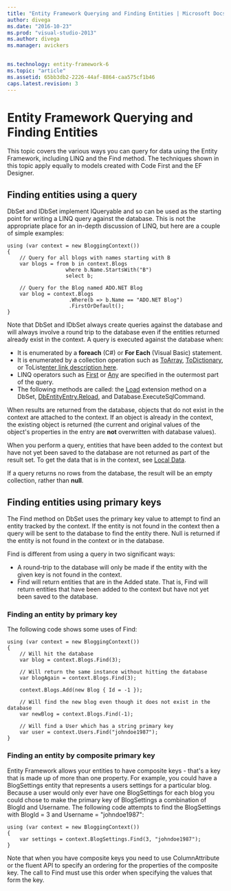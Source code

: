```yaml
---
title: "Entity Framework Querying and Finding Entities | Microsoft Docs"
author: divega
ms.date: "2016-10-23"
ms.prod: "visual-studio-2013"
ms.author: divega
ms.manager: avickers
 

ms.technology: entity-framework-6
ms.topic: "article"
ms.assetid: 65bb3db2-2226-44af-8864-caa575cf1b46
caps.latest.revision: 3
---
```

# Entity Framework Querying and Finding Entities
This topic covers the various ways you can query for data using the Entity Framework, including LINQ and the Find method. The techniques shown in this topic apply equally to models created with Code First and the EF Designer.  
  
## Finding entities using a query  
  
DbSet and IDbSet implement IQueryable and so can be used as the starting point for writing a LINQ query against the database. This is not the appropriate place for an in-depth discussion of LINQ, but here are a couple of simple examples:  
  
```  
using (var context = new BloggingContext()) 
{ 
    // Query for all blogs with names starting with B 
    var blogs = from b in context.Blogs 
                   where b.Name.StartsWith("B") 
                   select b; 
     
    // Query for the Blog named ADO.NET Blog 
    var blog = context.Blogs 
                    .Where(b => b.Name == "ADO.NET Blog") 
                    .FirstOrDefault(); 
}
```  
  
Note that DbSet and IDbSet always create queries against the database and will always involve a round trip to the database even if the entities returned already exist in the context. A query is executed against the database when:  

- It is enumerated by a **foreach** (C#) or **For Each** (Visual Basic) statement.  
- It is enumerated by a collection operation such as [ToArray](https://msdn.microsoft.com/library/bb298736), [ToDictionary](https://msdn.microsoft.com/library/system.linq.enumerable.todictionary), or ToList[enter link description here](https://msdn.microsoft.com/library/bb342261).  
- LINQ operators such as [First](https://msdn.microsoft.com/library/bb291976) or [Any](https://msdn.microsoft.com/library/bb337697) are specified in the outermost part of the query.  
- The following methods are called: the [Load](https://msdn.microsoft.com/library/system.data.entity.dbextensions.load) extension method on a DbSet, [DbEntityEntry.Reload](https://msdn.microsoft.com/library/system.data.entity.infrastructure.dbentityentry.reload.aspx), and Database.ExecuteSqlCommand.  
  
When results are returned from the database, objects that do not exist in the context are attached to the context. If an object is already in the context, the existing object is returned (the current and original values of the object's properties in the entry are **not** overwritten with database values).  
  
When you perform a query, entities that have been added to the context but have not yet been saved to the database are not returned as part of the result set. To get the data that is in the context, see [Local Data](../ef6/entity-framework-local-data.md).  
  
If a query returns no rows from the database, the result will be an empty collection, rather than **null**.  
  
## Finding entities using primary keys  
  
The Find method on DbSet uses the primary key value to attempt to find an entity tracked by the context. If the entity is not found in the context then a query will be sent to the database to find the entity there. Null is returned if the entity is not found in the context or in the database.  
  
Find is different from using a query in two significant ways:  
  
- A round-trip to the database will only be made if the entity with the given key is not found in the context.  
- Find will return entities that are in the Added state. That is, Find will return entities that have been added to the context but have not yet been saved to the database.  
### Finding an entity by primary key  
  
The following code shows some uses of Find:  
  
```  
using (var context = new BloggingContext()) 
{ 
    // Will hit the database 
    var blog = context.Blogs.Find(3); 
 
    // Will return the same instance without hitting the database 
    var blogAgain = context.Blogs.Find(3); 
 
    context.Blogs.Add(new Blog { Id = -1 }); 
 
    // Will find the new blog even though it does not exist in the database 
    var newBlog = context.Blogs.Find(-1); 
 
    // Will find a User which has a string primary key 
    var user = context.Users.Find("johndoe1987"); 
}
```  
  
### Finding an entity by composite primary key  
  
Entity Framework allows your entities to have composite keys - that's a key that is made up of more than one property. For example, you could have a BlogSettings entity that represents a users settings for a particular blog. Because a user would only ever have one BlogSettings for each blog you could chose to make the primary key of BlogSettings a combination of BlogId and Username. The following code attempts to find the BlogSettings with BlogId = 3 and Username = "johndoe1987":  
  
```  
using (var context = new BloggingContext()) 
{ 
    var settings = context.BlogSettings.Find(3, "johndoe1987"); 
}
```  
  
Note that when you have composite keys you need to use ColumnAttribute or the fluent API to specify an ordering for the properties of the composite key. The call to Find must use this order when specifying the values that form the key.  
  